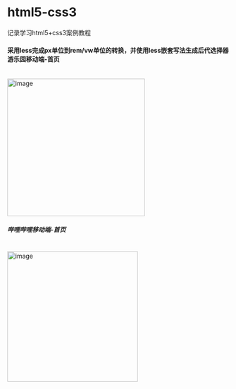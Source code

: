 # html5-css3
记录学习html5+css3案例教程

<h4>采用less完成px单位到rem/vw单位的转换，并使用less嵌套写法生成后代选择器<h

<h5>游乐园移动端-首页</h5><br>
<img width="312" alt="image" src="https://user-images.githubusercontent.com/67896996/224715854-6a7e0258-b43c-48c9-bda4-adf4f03fb429.png">


<h5>哔哩哔哩移动端-首页</h5><br>
<img width="296" alt="image" src="https://user-images.githubusercontent.com/67896996/224716086-643e341d-bda1-46fc-bd9c-450e972b1762.png">
